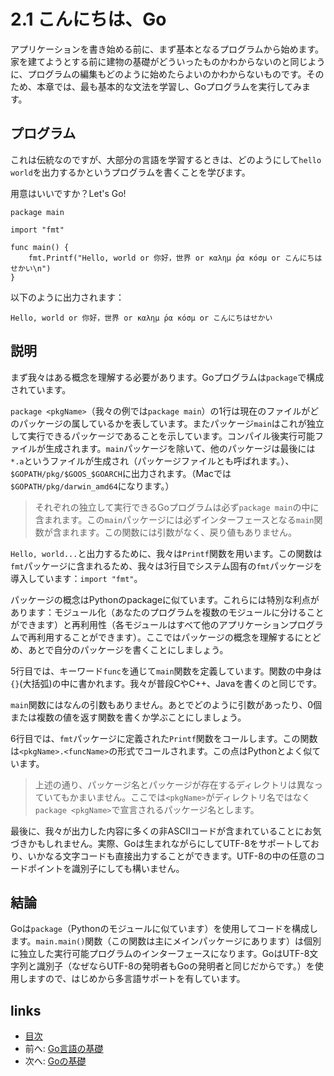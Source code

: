 # 2.1 こんにちは、Go

アプリケーションを書き始める前に、まず基本となるプログラムから始めます。家を建てようとする前に建物の基礎がどういったものかわからないのと同じように、プログラムの編集もどのように始めたらよいのかわからないものです。そのため、本章では、最も基本的な文法を学習し、Goプログラムを実行してみます。

## プログラム

これは伝統なのですが、大部分の言語を学習するときは、どのようにして`hello world`を出力するかというプログラムを書くことを学びます。

用意はいいですか？Let's Go!

	package main

	import "fmt"

	func main() {
		fmt.Printf("Hello, world or 你好，世界 or καλημ ́ρα κóσμ or こんにちはせかい\n")
	}

以下のように出力されます：

	Hello, world or 你好，世界 or καλημ ́ρα κóσμ or こんにちはせかい

## 説明
まず我々はある概念を理解する必要があります。Goプログラムは`package`で構成されています。

`package <pkgName>`（我々の例では`package main`）の1行は現在のファイルがどのパッケージの属しているかを表しています。またパッケージ`main`はこれが独立して実行できるパッケージであることを示しています。コンパイル後実行可能ファイルが生成されます。`main`パッケージを除いて、他のパッケージは最後には`*.a`というファイルが生成され（パッケージファイルとも呼ばれます。）、`$GOPATH/pkg/$GOOS_$GOARCH`に出力されます。（Macでは`$GOPATH/pkg/darwin_amd64`になります。）

>それぞれの独立して実行できるGoプログラムは必ず`package main`の中に含まれます。この`main`パッケージには必ずインターフェースとなる`main`関数が含まれます。この関数には引数がなく、戻り値もありません。

`Hello, world...`と出力するために、我々は`Printf`関数を用います。この関数は`fmt`パッケージに含まれるため、我々は3行目でシステム固有の`fmt`パッケージを導入しています：`import "fmt"`。

パッケージの概念はPythonのpackageに似ています。これらには特別な利点があります：モジュール化（あなたのプログラムを複数のモジュールに分けることができます）と再利用性（各モジュールはすべて他のアプリケーションプログラムで再利用することができます）。ここではパッケージの概念を理解するにとどめ、あとで自分のパッケージを書くことにしましょう。

5行目では、キーワード`func`を通じて`main`関数を定義しています。関数の中身は`{}`(大括弧)の中に書かれます。我々が普段CやC++、Javaを書くのと同じです。

`main`関数にはなんの引数もありません。あとでどのように引数があったり、0個または複数の値を返す関数を書くか学ぶことにしましょう。

6行目では、`fmt`パッケージに定義された`Printf`関数をコールします。この関数は`<pkgName>.<funcName>`の形式でコールされます。この点はPythonとよく似ています。

>上述の通り、パッケージ名とパッケージが存在するディレクトリは異なっていてもかまいません。ここでは`<pkgName>`がディレクトリ名ではなく`package <pkgName>`で宣言されるパッケージ名とします。

最後に、我々が出力した内容に多くの非ASCIIコードが含まれていることにお気づきかもしれません。実際、Goは生まれながらにしてUTF-8をサポートしており、いかなる文字コードも直接出力することができます。UTF-8の中の任意のコードポイントを識別子にしても構いません。


## 結論

Goは`package`（Pythonのモジュールに似ています）を使用してコードを構成します。`main.main()`関数（この関数は主にメインパッケージにあります）は個別に独立した実行可能プログラムのインターフェースになります。GoはUTF-8文字列と識別子（なぜならUTF-8の発明者もGoの発明者と同じだからです。）を使用しますので、はじめから多言語サポートを有しています。

## links
   * [目次](<preface.md>)
   * 前へ: [Go言語の基礎](<02.0.md>)
   * 次へ: [Goの基礎](<02.2.md>)
